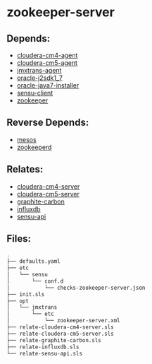 # zookeeper-server

## Depends:

  -  [cloudera-cm4-agent](/salt/cloudera-cm4-agent)
  -  [cloudera-cm5-agent](/salt/cloudera-cm5-agent)
  -  [jmxtrans-agent](/salt/jmxtrans-agent)
  -  [oracle-j2sdk1\_7](/salt/oracle-j2sdk1_7)
  -  [oracle-java7-installer](/salt/oracle-java7-installer)
  -  [sensu-client](/salt/sensu-client)
  -  [zookeeper](/salt/zookeeper)

## Reverse Depends:

  -  [mesos](/salt/mesos)
  -  [zookeeperd](/salt/zookeeperd)

## Relates:

  -  [cloudera-cm4-server](/salt/cloudera-cm4-server)
  -  [cloudera-cm5-server](/salt/cloudera-cm5-server)
  -  [graphite-carbon](/salt/graphite-carbon)
  -  [influxdb](/salt/influxdb)
  -  [sensu-api](/salt/sensu-api)

## Files:

```bash
.
├── defaults.yaml
├── etc
│   └── sensu
│       └── conf.d
│           └── checks-zookeeper-server.json
├── init.sls
├── opt
│   └── jmxtrans
│       └── etc
│           └── zookeeper-server.xml
├── relate-cloudera-cm4-server.sls
├── relate-cloudera-cm5-server.sls
├── relate-graphite-carbon.sls
├── relate-influxdb.sls
└── relate-sensu-api.sls
```
